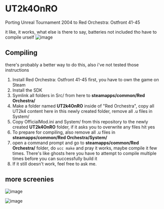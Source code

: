 # UT2k4OnRO
Porting Unreal Tournament 2004 to Red Orchestra: Ostfront 41-45

it like, it works, what else is there to say, batteries not included tho have to compile urself
![image](https://github.com/user-attachments/assets/3c27e3d8-9980-4492-b176-9849f3182d3c)

## Compiling
there's probably a better way to do this, also i've not tested those instructions

1. Install Red Orchestra: Ostfront 41-45 first, you have to own the game on Steam
2. Install the SDK
3. Symlink all folders in Src/ from here to **steamapps/common/Red Orchestra/**
4. Make a folder named **UT2k4OnRO** inside of "Red Orchestra", copy all UT2k4 content here in this newly created folder, remove all .u files in System/
5. Copy OfficialMod.ini and System/ from this repository to the newly created **UT2k4OnRO** folder, if it asks you to overwrite any files hit yes
6. To prepare for compiling, also remove all .u files in **steamapps/common/Red Orchestra/System/**
7. open a command prompt and go to **steamapps/common/Red Orchestra/** folder, do `ucc make` and pray it works, maybe compile it few times. There's like ghosts here you have to attempt to compile multiple times before you can successfully build it
8. If it still doesn't work, feel free to ask me.

## more screenies
![image](https://github.com/user-attachments/assets/49889600-b54a-4a3f-b884-ce1fffdf5566)

![image](https://github.com/user-attachments/assets/ef39e4c4-af02-4f83-930d-143ef757f4f5)

